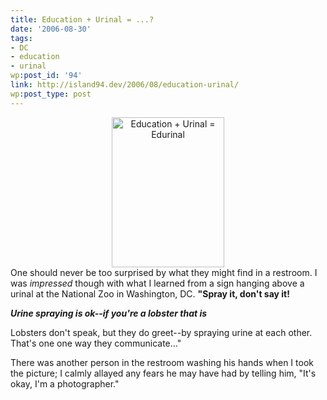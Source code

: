 ```yaml
---
title: Education + Urinal = ...?
date: '2006-08-30'
tags:
- DC
- education
- urinal
wp:post_id: '94'
link: http://island94.dev/2006/08/education-urinal/
wp:post_type: post
---
```


<div style="text-align:center;"><a title="Photo Sharing" href="http://www.flickr.com/photos/bensheldon/229812012/"><img src="http://static.flickr.com/82/229812012_9f23b0a740_m.jpg" alt="Education + Urinal = Edurinal" width="180" height="240" /></a></div>
One should never be too surprised by what they might find in a restroom.  I was <em>impressed</em> though with what I learned from a sign hanging above a urinal at the National Zoo in Washington, DC.
<strong>"Spray it, don't say it!</strong>

<strong><em>Urine spraying is ok--if you're a lobster that is</em></strong>

Lobsters don't speak, but they do greet--by spraying urine at each other.  That's one one way they communicate..."

There was another person in the restroom washing his hands when I took the picture; I calmly allayed any fears he may have had by telling him, "It's okay, I'm a photographer."
